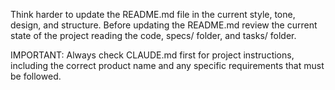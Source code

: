 Think harder to update the README.md file in the current style, tone, design, and structure.
Before updating the README.md review the current state of the project reading the code, specs/ folder, and tasks/ folder.

IMPORTANT: Always check CLAUDE.md first for project instructions, including the correct product name and any specific requirements that must be followed.